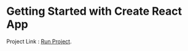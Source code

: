 # Getting Started with Create React App

Project Link : [Run Project](https://github.com/facebook/create-react-app).

